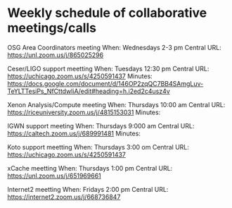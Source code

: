 # Weekly schedule of collaborative meetings/calls

OSG Area Coordinators meeting When: Wednesdays 2-3 pm Central URL: https://unl.zoom.us/j/865025296

Ceser/LIGO support meetting When: Tuesdays 12:30 pm Central URL: https://uchicago.zoom.us/s/4250591437 Minutes: https://docs.google.com/document/d/146OP2zqQC7BB4SAmgLuv-TeYLTTesiPs_NfCttdwliA/edit#heading=h.i2ed2c4usz4v

Xenon Analysis/Compute meeting When: Thursdays 10:00 am Central URL: https://riceuniversity.zoom.us/j/4815153031 Minutes:

IGWN support meeting When: Thursdays 9:000 am Central URL: https://caltech.zoom.us/j/689991481 Minutes:

Koto support meetting When: Thursdays 3:00 om Central URL: https://uchicago.zoom.us/s/4250591437

xCache meetting When: Thursdays 1:00 pm Central URL: https://unl.zoom.us/j/651969661

Internet2 meetting When: Fridays 2:00 pm Central URL: https://internet2.zoom.us/j/668736847
